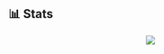 ﻿## 📊 Stats

<p align="center">
  <a href="https://github.com/tomori-hikage">
    <img src="https://github-readme-stats.vercel.app/api?username=tomori-hikage&show_icons=true&count_private=true&include_all_commits=true&theme=tokyonight">
  </a>
</p>